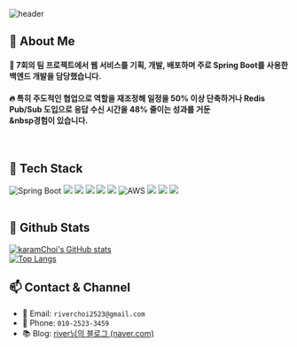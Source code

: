 <div>
  
  <!--Header-->
![header](https://capsule-render.vercel.app/api?type=waving&color=gradient&height=300&section=header&text=Welcome%20to%20RiverChoi%20Github%20%F0%9F%A4%97&fontSize=50)
  
</div>

<div>
  <!--Body-->
  
  ## 👀 About Me
  #### :raising_hand: 7회의 팀 프로젝트에서 웹 서비스를 기획, 개발, 배포하며 주로 Spring Boot를 사용한 백엔드 개발을 담당했습니다.<br/>
  #### :fire: 특히 주도적인 협업으로 역할을 재조정해 일정을 50% 이상 단축하거나 Redis Pub/Sub 도입으로 응답 수신 시간을 48% 줄이는 성과를 거둔<br/>&nbsp경험이 있습니다.<br/>
  <br/>
  
  ## 🧱 Tech Stack
  ![Spring Boot](https://img.shields.io/badge/Spring%20Boot-6DB33F?style=flat-square&logo=Spring%20Boot&logoColor=white)
  <img src="https://img.shields.io/badge/MySQL-4479A1?style=flat-square&logo=MySQL&logoColor=white"/>
  <img src="https://img.shields.io/badge/Oracle-F80000?style=flat-square&logo=Oracle&logoColor=white"/>
  <img src="https://img.shields.io/badge/MariaDB-003545?style=flat-square&logo=MariaDB&logoColor=white"/>
  <img src="https://img.shields.io/badge/Redis-DC382D?style=flat-square&logo=Redis&logoColor=white"/>
  <img src="https://img.shields.io/badge/MongoDB-47A248?style=flat-square&logo=MongoDB&logoColor=white"/>
  ![AWS](https://img.shields.io/badge/AWS-232F3E?style=flat-square&logo=Amazon%20AWS&logoColor=white)
  <img src="https://img.shields.io/badge/React-61DAFB?style=flat-square&logo=React&logoColor=white"/>
  <img src="https://img.shields.io/badge/Thymeleaf-005F0F?style=flat-square&logo=Thymeleaf&logoColor=white"/>
  <img src="https://img.shields.io/badge/JSP-007396?style=flat-square&logo=Java&logoColor=white"/>
  <br/>
  <br/>
  
  ## 🤔 Github Stats
  [![karamChoi's GitHub stats](https://github-readme-stats.vercel.app/api/?username=karamChoi2523)](https://github.com/anuraghazra/github-readme-stats)
  <br/>
  [![Top Langs](https://github-readme-stats.vercel.app/api/top-langs/?username=karamChoi2523&layout=compact&theme=default)](https://github.com/anuraghazra/github-readme-stats)

  ## 📫 Contact & Channel
  - 📧 Email: `riverchoi2523@gmail.com`  
  - 📱 Phone: `010-2523-3459`  
  - 📚 Blog: [river님의 블로그 (naver.com)](https://blog.naver.com/riverchoi2523)
  
</div>

<!--
**karamChoi2523/karamChoi2523** is a ✨ _special_ ✨ repository because its `README.md` (this file) appears on your GitHub profile.

Here are some ideas to get you started:

- 🔭 I’m currently working on ...
- 🌱 I’m currently learning ...
- 👯 I’m looking to collaborate on ...
- 🤔 I’m looking for help with ...
- 💬 Ask me about ...
- 📫 How to reach me: ...
- 😄 Pronouns: ...
- ⚡ Fun fact: ...
-->
